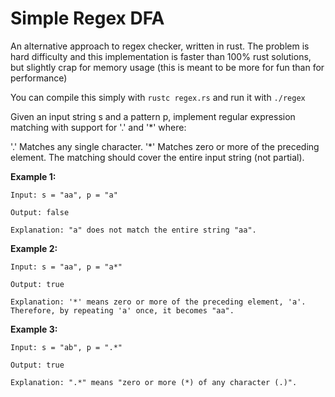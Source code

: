 # Simple Regex DFA
An alternative approach to regex checker, written in rust. The problem is hard difficulty and this implementation is faster than 100% rust solutions, but slightly crap for memory usage (this is meant to be more for fun than for performance)

You can compile this simply with ``rustc regex.rs`` and run it with ``./regex``

Given an input string s and a pattern p, implement regular expression matching with support for '.' and '*' where:

'.' Matches any single character.​​​​
'*' Matches zero or more of the preceding element.
The matching should cover the entire input string (not partial).

 

**Example 1:**

``Input: s = "aa", p = "a"``

``Output: false``

``Explanation: "a" does not match the entire string "aa".``


**Example 2:**

``Input: s = "aa", p = "a*"``

``Output: true``

``Explanation: '*' means zero or more of the preceding element, 'a'. Therefore, by repeating 'a' once, it becomes "aa".``

**Example 3:**

``Input: s = "ab", p = ".*"``

``Output: true``

``Explanation: ".*" means "zero or more (*) of any character (.)".``
